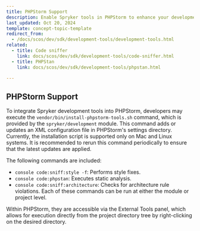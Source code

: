 ```yaml
---
title: PHPStorm Support
description: Enable Spryker tools in PHPStorm to enhance your development experience
last_updated: Oct 20, 2024
template: concept-topic-template
redirect_from:
  - /docs/scos/dev/sdk/development-tools/development-tools.html
related:
  - title: Code sniffer
    link: docs/scos/dev/sdk/development-tools/code-sniffer.html
  - title: PHPStan
    link: docs/scos/dev/sdk/development-tools/phpstan.html

---
```


## PHPStorm Support
To integrate Spryker development tools into PHPStorm, developers may execute the `vendor/bin/install-phpstorm-tools.sh` command, which is provided by the `spryker/development` module. This command adds or updates an XML configuration file in PHPStorm's settings directory.
Currently, the installation script is supported only on Mac and Linux systems.
It is recommended to rerun this command periodically to ensure that the latest updates are applied.

The following commands are included:
- `console code:sniff:style -f`: Performs style fixes.
- `console code:phpstan`: Executes static analysis.
- `console code:sniff:architecture`: Checks for architecture rule violations.
Each of these commands can be run at either the module or project level.



Within PHPStorm, they are accessible via the External Tools panel, which allows for execution directly from the project directory tree by right-clicking on the desired directory.
